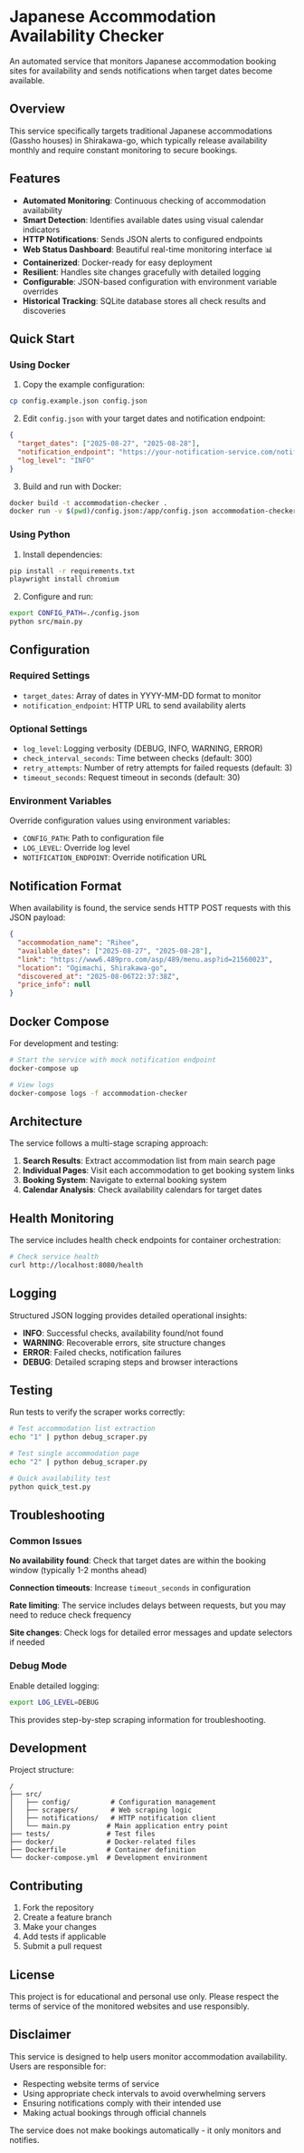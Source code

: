 # Japanese Accommodation Availability Checker

An automated service that monitors Japanese accommodation booking sites for availability and sends notifications when target dates become available.

## Overview

This service specifically targets traditional Japanese accommodations (Gassho houses) in Shirakawa-go, which typically release availability monthly and require constant monitoring to secure bookings.

## Features

- **Automated Monitoring**: Continuous checking of accommodation availability
- **Smart Detection**: Identifies available dates using visual calendar indicators
- **HTTP Notifications**: Sends JSON alerts to configured endpoints
- **Web Status Dashboard**: Beautiful real-time monitoring interface 📊
- **Containerized**: Docker-ready for easy deployment
- **Resilient**: Handles site changes gracefully with detailed logging
- **Configurable**: JSON-based configuration with environment variable overrides
- **Historical Tracking**: SQLite database stores all check results and discoveries

## Quick Start

### Using Docker

1. Copy the example configuration:
```bash
cp config.example.json config.json
```

2. Edit `config.json` with your target dates and notification endpoint:
```json
{
  "target_dates": ["2025-08-27", "2025-08-28"],
  "notification_endpoint": "https://your-notification-service.com/notify",
  "log_level": "INFO"
}
```

3. Build and run with Docker:
```bash
docker build -t accommodation-checker .
docker run -v $(pwd)/config.json:/app/config.json accommodation-checker
```

### Using Python

1. Install dependencies:
```bash
pip install -r requirements.txt
playwright install chromium
```

2. Configure and run:
```bash
export CONFIG_PATH=./config.json
python src/main.py
```

## Configuration

### Required Settings

- `target_dates`: Array of dates in YYYY-MM-DD format to monitor
- `notification_endpoint`: HTTP URL to send availability alerts

### Optional Settings

- `log_level`: Logging verbosity (DEBUG, INFO, WARNING, ERROR)
- `check_interval_seconds`: Time between checks (default: 300)
- `retry_attempts`: Number of retry attempts for failed requests (default: 3)
- `timeout_seconds`: Request timeout in seconds (default: 30)

### Environment Variables

Override configuration values using environment variables:

- `CONFIG_PATH`: Path to configuration file
- `LOG_LEVEL`: Override log level
- `NOTIFICATION_ENDPOINT`: Override notification URL

## Notification Format

When availability is found, the service sends HTTP POST requests with this JSON payload:

```json
{
  "accommodation_name": "Rihee",
  "available_dates": ["2025-08-27", "2025-08-28"],
  "link": "https://www6.489pro.com/asp/489/menu.asp?id=21560023",
  "location": "Ogimachi, Shirakawa-go",
  "discovered_at": "2025-08-06T22:37:38Z",
  "price_info": null
}
```

## Docker Compose

For development and testing:

```bash
# Start the service with mock notification endpoint
docker-compose up

# View logs
docker-compose logs -f accommodation-checker
```

## Architecture

The service follows a multi-stage scraping approach:

1. **Search Results**: Extract accommodation list from main search page
2. **Individual Pages**: Visit each accommodation to get booking system links
3. **Booking System**: Navigate to external booking system
4. **Calendar Analysis**: Check availability calendars for target dates

## Health Monitoring

The service includes health check endpoints for container orchestration:

```bash
# Check service health
curl http://localhost:8080/health
```

## Logging

Structured JSON logging provides detailed operational insights:

- **INFO**: Successful checks, availability found/not found
- **WARNING**: Recoverable errors, site structure changes  
- **ERROR**: Failed checks, notification failures
- **DEBUG**: Detailed scraping steps and browser interactions

## Testing

Run tests to verify the scraper works correctly:

```bash
# Test accommodation list extraction
echo "1" | python debug_scraper.py

# Test single accommodation page
echo "2" | python debug_scraper.py

# Quick availability test
python quick_test.py
```

## Troubleshooting

### Common Issues

**No availability found**: Check that target dates are within the booking window (typically 1-2 months ahead)

**Connection timeouts**: Increase `timeout_seconds` in configuration

**Rate limiting**: The service includes delays between requests, but you may need to reduce check frequency

**Site changes**: Check logs for detailed error messages and update selectors if needed

### Debug Mode

Enable detailed logging:

```bash
export LOG_LEVEL=DEBUG
```

This provides step-by-step scraping information for troubleshooting.

## Development

Project structure:
```
/
├── src/
│   ├── config/          # Configuration management
│   ├── scrapers/        # Web scraping logic
│   ├── notifications/   # HTTP notification client
│   └── main.py         # Main application entry point
├── tests/              # Test files
├── docker/             # Docker-related files
├── Dockerfile          # Container definition
└── docker-compose.yml  # Development environment
```

## Contributing

1. Fork the repository
2. Create a feature branch
3. Make your changes
4. Add tests if applicable
5. Submit a pull request

## License

This project is for educational and personal use only. Please respect the terms of service of the monitored websites and use responsibly.

## Disclaimer

This service is designed to help users monitor accommodation availability. Users are responsible for:

- Respecting website terms of service
- Using appropriate check intervals to avoid overwhelming servers
- Ensuring notifications comply with their intended use
- Making actual bookings through official channels

The service does not make bookings automatically - it only monitors and notifies.